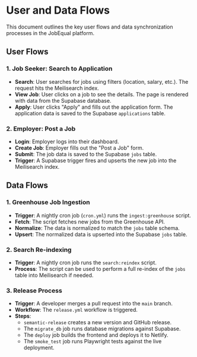 # User and Data Flows

This document outlines the key user flows and data synchronization processes in the JobEqual platform.

## User Flows

### 1. Job Seeker: Search to Application
- **Search**: User searches for jobs using filters (location, salary, etc.). The request hits the Meilisearch index.
- **View Job**: User clicks on a job to see the details. The page is rendered with data from the Supabase database.
- **Apply**: User clicks "Apply" and fills out the application form. The application data is saved to the Supabase `applications` table.

### 2. Employer: Post a Job
- **Login**: Employer logs into their dashboard.
- **Create Job**: Employer fills out the "Post a Job" form.
- **Submit**: The job data is saved to the Supabase `jobs` table.
- **Trigger**: A Supabase trigger fires and upserts the new job into the Meilisearch index.

## Data Flows

### 1. Greenhouse Job Ingestion
- **Trigger**: A nightly cron job (`cron.yml`) runs the `ingest:greenhouse` script.
- **Fetch**: The script fetches new jobs from the Greenhouse API.
- **Normalize**: The data is normalized to match the `jobs` table schema.
- **Upsert**: The normalized data is upserted into the Supabase `jobs` table.

### 2. Search Re-indexing
- **Trigger**: A nightly cron job runs the `search:reindex` script.
- **Process**: The script can be used to perform a full re-index of the `jobs` table into Meilisearch if needed.

### 3. Release Process
- **Trigger**: A developer merges a pull request into the `main` branch.
- **Workflow**: The `release.yml` workflow is triggered.
- **Steps**:
  - `semantic-release` creates a new version and GitHub release.
  - The `migrate_db` job runs database migrations against Supabase.
  - The `deploy` job builds the frontend and deploys it to Netlify.
  - The `smoke_test` job runs Playwright tests against the live deployment.

